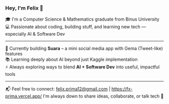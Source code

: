 ### Hey, I'm Felix 👋

🎓 I'm a Computer Science & Mathematics graduate from Binus University<br>
💻 Passionate about coding, building stuff, and learning new tech — especially AI & Software Dev

---

🌱 Currently building **Suara** – a mini social media app with Gema (Tweet-like) features  
📚 Learning deeply about AI beyond just Kaggle implementation  
⚡ Always exploring ways to blend **AI + Software Dev** into useful, impactful tools

---

📬 Feel free to connect: felix.prima12@gmail.com | https://fx-prima.vercel.app/
I'm always down to share ideas, collaborate, or talk tech 🤝
